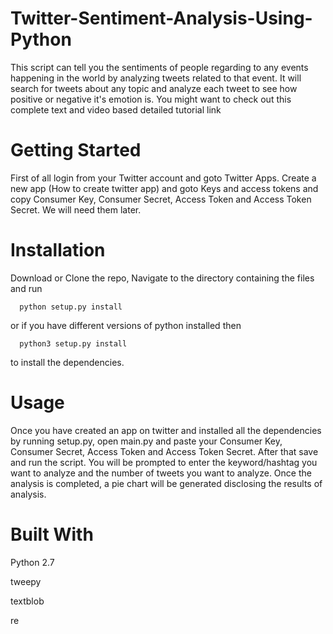 # Twitter-Sentiment-Analysis-Using-Python

This script can tell you the sentiments of people regarding to any events happening in the world by analyzing tweets related to that event. It will search for tweets about any topic and analyze each tweet to see how positive or negative it's emotion is. You might want to check out this complete text and video based detailed tutorial link

# Getting Started

First of all login from your Twitter account and goto Twitter Apps. Create a new app (How to create twitter app) and goto Keys and access tokens and copy Consumer Key, Consumer Secret, Access Token and Access Token Secret. We will need them later.

# Installation

Download or Clone the repo, Navigate to the directory containing the files and run

      python setup.py install
      
or if you have different versions of python installed then

      python3 setup.py install 
      
to install the dependencies.


# Usage

Once you have created an app on twitter and installed all the dependencies by running setup.py, open main.py and paste your Consumer Key, Consumer Secret, Access Token and Access Token Secret. After that save and run the script. You will be prompted to enter the keyword/hashtag you want to analyze and the number of tweets you want to analyze. Once the analysis is completed, a pie chart will be generated disclosing the results of analysis.


# Built With

 Python 2.7
 
 tweepy
 
 textblob
 
 re

